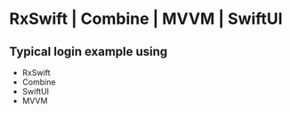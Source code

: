 # RxSwift | Combine | MVVM | SwiftUI
## Typical login example using
- RxSwift
- Combine
- SwiftUI
- MVVM
